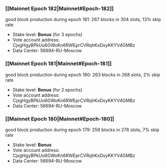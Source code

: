 ### [[Mainnet Epoch 182|Mainnet#Epoch-182]]
good block production during epoch 181: 267 blocks in 304 slots, 13% skip rate
* Stake level: **Bonus** (for 3 epochs)
* Vote account address: CjxgHgyBPkUo6GWoKn6RWEprCVRqhKxDsyKKYV4GMBz
* Data Center: 56694-RU-Moscow
### [[Mainnet Epoch 181|Mainnet#Epoch-181]]
good block production during epoch 180: 263 blocks in 268 slots, 2% skip rate
* Stake level: **Bonus** (for 2 epochs)
* Vote account address: CjxgHgyBPkUo6GWoKn6RWEprCVRqhKxDsyKKYV4GMBz
* Data Center: 56694-RU-Moscow
### [[Mainnet Epoch 180|Mainnet#Epoch-180]]
good block production during epoch 179: 259 blocks in 276 slots, 7% skip rate
* Stake level: **Bonus**
* Vote account address: CjxgHgyBPkUo6GWoKn6RWEprCVRqhKxDsyKKYV4GMBz
* Data Center: 56694-RU-Moscow